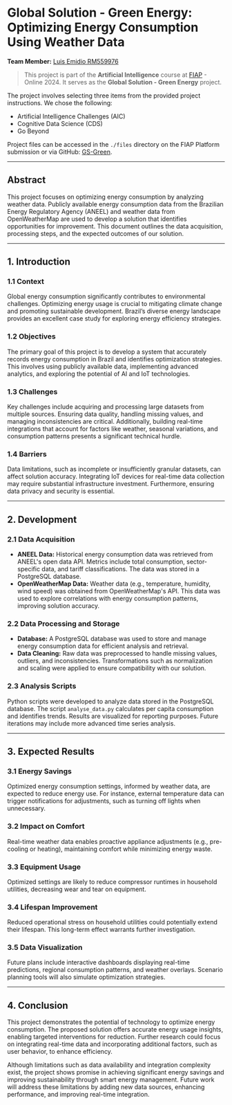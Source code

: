 # Global Solution - Green Energy: Optimizing Energy Consumption Using Weather Data

**Team Member:** [Luis Emidio RM559976](https://www.linkedin.com/in/luisfuturist)

> This project is part of the **Artificial Intelligence** course at [FIAP](https://github.com/fiap) - Online 2024. It serves as the **Global Solution - Green Energy** project.

The project involves selecting three items from the provided project instructions. We chose the following:

- Artificial Intelligence Challenges (AIC)  
- Cognitive Data Science (CDS)  
- Go Beyond  

Project files can be accessed in the `./files` directory on the FIAP Platform submission or via GitHub: [GS-Green](https://github.com/luisfuturist/gs-green).

---

## Abstract

This project focuses on optimizing energy consumption by analyzing weather data. Publicly available energy consumption data from the Brazilian Energy Regulatory Agency (ANEEL) and weather data from OpenWeatherMap are used to develop a solution that identifies opportunities for improvement. This document outlines the data acquisition, processing steps, and the expected outcomes of our solution.

---

## 1. Introduction

### **1.1 Context**  
Global energy consumption significantly contributes to environmental challenges. Optimizing energy usage is crucial to mitigating climate change and promoting sustainable development. Brazil’s diverse energy landscape provides an excellent case study for exploring energy efficiency strategies.  

### **1.2 Objectives**  
The primary goal of this project is to develop a system that accurately records energy consumption in Brazil and identifies optimization strategies. This involves using publicly available data, implementing advanced analytics, and exploring the potential of AI and IoT technologies.  

### **1.3 Challenges**  
Key challenges include acquiring and processing large datasets from multiple sources. Ensuring data quality, handling missing values, and managing inconsistencies are critical. Additionally, building real-time integrations that account for factors like weather, seasonal variations, and consumption patterns presents a significant technical hurdle.  

### **1.4 Barriers**  
Data limitations, such as incomplete or insufficiently granular datasets, can affect solution accuracy. Integrating IoT devices for real-time data collection may require substantial infrastructure investment. Furthermore, ensuring data privacy and security is essential.  

---

## 2. Development

### **2.1 Data Acquisition**  

- **ANEEL Data:** Historical energy consumption data was retrieved from ANEEL's open data API. Metrics include total consumption, sector-specific data, and tariff classifications. The data was stored in a PostgreSQL database.  
- **OpenWeatherMap Data:** Weather data (e.g., temperature, humidity, wind speed) was obtained from OpenWeatherMap's API. This data was used to explore correlations with energy consumption patterns, improving solution accuracy.  

### **2.2 Data Processing and Storage**  

- **Database:** A PostgreSQL database was used to store and manage energy consumption data for efficient analysis and retrieval.  
- **Data Cleaning:** Raw data was preprocessed to handle missing values, outliers, and inconsistencies. Transformations such as normalization and scaling were applied to ensure compatibility with our solution.  

### **2.3 Analysis Scripts**  

Python scripts were developed to analyze data stored in the PostgreSQL database. The script `analyse_data.py` calculates per capita consumption and identifies trends. Results are visualized for reporting purposes. Future iterations may include more advanced time series analysis.

---

## 3. Expected Results

### **3.1 Energy Savings**  
Optimized energy consumption settings, informed by weather data, are expected to reduce energy use. For instance, external temperature data can trigger notifications for adjustments, such as turning off lights when unnecessary.  

### **3.2 Impact on Comfort**  
Real-time weather data enables proactive appliance adjustments (e.g., pre-cooling or heating), maintaining comfort while minimizing energy waste.  

### **3.3 Equipment Usage**  
Optimized settings are likely to reduce compressor runtimes in household utilities, decreasing wear and tear on equipment.  

### **3.4 Lifespan Improvement**  
Reduced operational stress on household utilities could potentially extend their lifespan. This long-term effect warrants further investigation.  

### **3.5 Data Visualization**  
Future plans include interactive dashboards displaying real-time predictions, regional consumption patterns, and weather overlays. Scenario planning tools will also simulate optimization strategies.  

---

## 4. Conclusion  

This project demonstrates the potential of technology to optimize energy consumption. The proposed solution offers accurate energy usage insights, enabling targeted interventions for reduction. Further research could focus on integrating real-time data and incorporating additional factors, such as user behavior, to enhance efficiency.  

Although limitations such as data availability and integration complexity exist, the project shows promise in achieving significant energy savings and improving sustainability through smart energy management. Future work will address these limitations by adding new data sources, enhancing performance, and improving real-time integration.  
